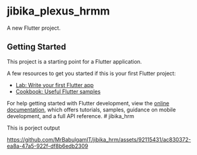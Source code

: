 # jibika_plexus_hrmm

A new Flutter project.

## Getting Started

This project is a starting point for a Flutter application.

A few resources to get you started if this is your first Flutter project:

- [Lab: Write your first Flutter app](https://docs.flutter.dev/get-started/codelab)
- [Cookbook: Useful Flutter samples](https://docs.flutter.dev/cookbook)

For help getting started with Flutter development, view the
[online documentation](https://docs.flutter.dev/), which offers tutorials,
samples, guidance on mobile development, and a full API reference.
#   j i b i k a _ h r m 
 
 

This is porject output 


https://github.com/MrBabulgamIT/jibika_hrm/assets/92115431/ac830372-ea8a-47a5-922f-df8b6edb2309

